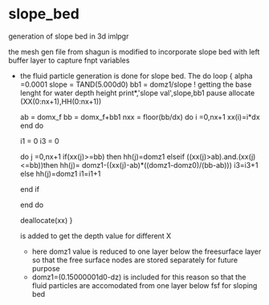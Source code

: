 # slope_bed
generation of slope bed in 3d imlpgr

the mesh gen file from shagun is modified to incorporate slope bed with left buffer layer to capture fnpt variables

- the fluid particle generation is done for slope bed. The do loop 
   { alpha =0.0001
    slope = TAND(5.000d0)
    bb1 = domz1/slope ! getting the base lenght for water depth height
    print*,'slope val',slope,bb1
    pause
    allocate (XX(0:nx+1),HH(0:nx+1))
 
    ab = domx_f
    bb = domx_f+bb1
    nxx = floor(bb/dx) 
    do i =0,nx+1
    xx(i)=i*dx
    end do

    i1 = 0
    i3 = 0

    do j =0,nx+1
    if(xx(j)>=bb) then
    hh(j)=domz1
    elseif ((xx(j)>ab).and.(xx(j)<=bb))then
    hh(j)= domz1-((xx(j)-ab)*((domz1-domz0)/(bb-ab)))
    i3=i3+1
    else
    hh(j)=domz1
    i1=i1+1

    end if

    end do

    deallocate(xx)
    }
    
    is added to  get the depth value for different X 
    
    - here domz1 value is reduced to one layer below the freesurface layer so that the free surface nodes are stored separately for future purpose
    - domz1=(0.15000001d0-dz) is included for this reason so that the fluid particles are accomodated from one layer below fsf for sloping bed
